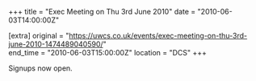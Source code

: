 +++
title = "Exec Meeting on Thu 3rd June 2010"
date = "2010-06-03T14:00:00Z"

[extra]
original = "https://uwcs.co.uk/events/exec-meeting-on-thu-3rd-june-2010-1474489040590/"    
end_time = "2010-06-03T15:00:00Z"
location = "DCS"
+++

Signups now open.

